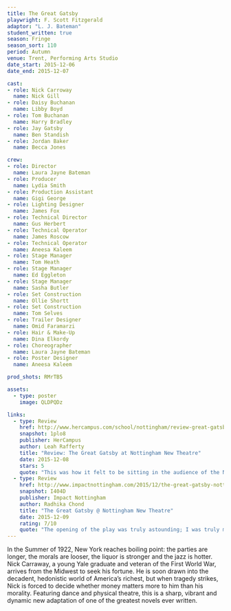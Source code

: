 ```yaml
---
title: The Great Gatsby
playwright: F. Scott Fitzgerald
adaptor: "L. J. Bateman"
student_written: true
season: Fringe
season_sort: 110
period: Autumn
venue: Trent, Performing Arts Studio
date_start: 2015-12-06
date_end: 2015-12-07

cast:
- role: Nick Carroway
  name: Nick Gill
- role: Daisy Buchanan
  name: Libby Boyd
- role: Tom Buchanan
  name: Harry Bradley
- role: Jay Gatsby
  name: Ben Standish
- role: Jordan Baker
  name: Becca Jones

crew:
- role: Director
  name: Laura Jayne Bateman
- role: Producer
  name: Lydia Smith
- role: Production Assistant
  name: Gigi George
- role: Lighting Designer
  name: James Fox
- role: Technical Director
  name: Gus Herbert
- role: Technical Operator
  name: James Roscow
- role: Technical Operator
  name: Aneesa Kaleem
- role: Stage Manager
  name: Tom Heath
- role: Stage Manager
  name: Ed Eggleton
- role: Stage Manager
  name: Sasha Butler
- role: Set Construction
  name: Ollie Shortt
- role: Set Construction
  name: Tom Selves
- role: Trailer Designer
  name: Omid Faramarzi
- role: Hair & Make-Up
  name: Dina Elkordy
- role: Choreographer
  name: Laura Jayne Bateman
- role: Poster Designer
  name: Aneesa Kaleem

prod_shots: RMrTB5

assets:
  - type: poster
    image: QLDPQDz

links:
  - type: Review
    href: http://www.hercampus.com/school/nottingham/review-great-gatsby-nottingham-new-theatre
    snapshot: 1plo8
    publisher: HerCampus 
    author: Leah Rafferty
    title: "Review: The Great Gatsby at Nottingham New Theatre"
    date: 2015-12-08
    stars: 5
    quote: "This was how it felt to be sitting in the audience of the NNT’s production of The Great Gatsby, a fantastical adaptation of the world-renowned novel written by F. Scott Fitzgerald which did not disappoint! "
  - type: Review
    href: http://www.impactnottingham.com/2015/12/the-great-gatsby-nottingham-new-theatre/
    snapshot: I404D
    publisher: Impact Nottingham
    author: Radhika Chond
    title: "The Great Gatsby @ Nottingham New Theatre"
    date: 2015-12-09
    rating: 7/10
    quote: "The opening of the play was truly astounding; I was truly mesmerised by the whole mechanical-clockwork actions of the cast that enabled each character to be defined and introduced by a familiar trait without speaking. "
---
```


In the Summer of 1922, New York reaches boiling point: the parties are longer, the morals are looser, the liquor is stronger and the jazz is hotter. Nick Carraway, a young Yale graduate and veteran of the First World War, arrives from the Midwest to seek his fortune. He is soon drawn into the decadent, hedonistic world of America’s richest, but when tragedy strikes, Nick is forced to decide whether money matters more to him than his morality. Featuring dance and physical theatre, this is a sharp, vibrant and dynamic new adaptation of one of the greatest novels ever written.


